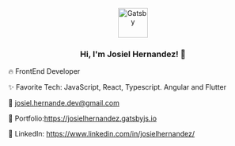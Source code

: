 
<p align="center">
  <!---
  <img src="https://github.com/waldyr/Sublime-Installer/blob/master/sublime_text.png?raw=true" alt="Sublime's custom image"/>
  --->
  <a href="https://josielhernandez.gatsbyjs.io">
    <img alt="Gatsby" src="https://josielhernandez.gatsbyjs.io/static/1d7fc9a6e393b834e714b2db3a9b4700/5dea8/logo.png" width="60" />
  </a>
  
 <h3 align="center"> Hi, I'm Josiel Hernandez! 👋 </h3>

  🔥 FrontEnd Developer

  ✨ Favorite Tech: JavaScript, React, Typescript. Angular and Flutter
  
  📧 josiel.hernande.dev@gmail.com

  🎨 Portfolio:https://josielhernandez.gatsbyjs.io
  
  💼 LinkedIn: https://www.linkedin.com/in/josielhernandez/
</p>
<!---
JosielHernandezDev/JosielHernandezDev is a ✨ special ✨ repository because its `README.md` (this file) appears on your GitHub profile.
You can click the Preview link to take a look at your changes.
--->
